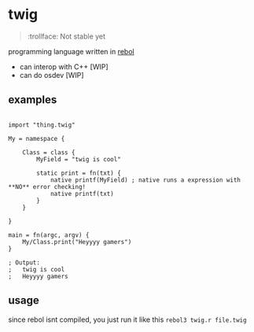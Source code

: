 # twig

> :trollface: Not stable yet

programming language written in [rebol](https://en.wikipedia.org/wiki/Rebol)

* can interop with C++ [WIP]
* can do osdev [WIP]

## examples

```twig

import "thing.twig"

My = namespace {

    Class = class {
        MyField = "twig is cool"

        static print = fn(txt) {
            native printf(MyField) ; native runs a expression with **NO** error checking!
            native printf(txt)
        }
    }

}

main = fn(argc, argv) {
    My/Class.print("Heyyyy gamers")
}

; Output:
;   twig is cool
;   Heyyyy gamers
```

## usage

since rebol isnt compiled, you just run it like this `rebol3 twig.r file.twig`